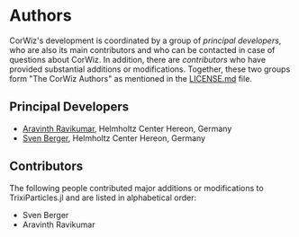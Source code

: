 # Authors

CorWiz's development is coordinated by a group of *principal developers*,
who are also its main contributors and who can be contacted in case of
questions about CorWiz. In addition, there are *contributors* who have
provided substantial additions or modifications. Together, these two groups form
"The CorWiz Authors" as mentioned in the [LICENSE.md](LICENSE.md) file.

## Principal Developers
* [Aravinth Ravikumar](https://hereon.de/institutes/surface_science/interface_modeling/team/098966/index.php.de),
  Helmholtz Center Hereon, Germany
* [Sven Berger](https://www.hereon.de/institutes/surface_science/interface_modeling/team/098972/index.php.de),
  Helmholtz Center Hereon, Germany

## Contributors
The following people contributed major additions or modifications to TrixiParticles.jl and
are listed in alphabetical order:
* Sven Berger
* Aravinth Ravikumar
